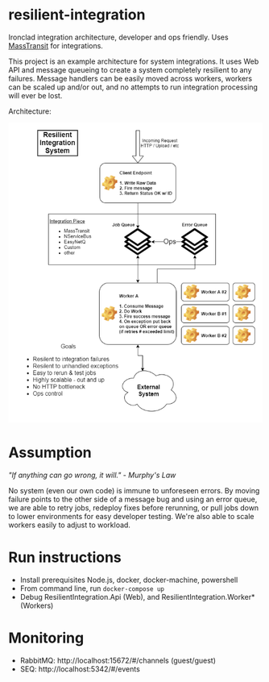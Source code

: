 # resilient-integration

Ironclad integration architecture, developer and ops friendly. Uses [MassTransit](masstransit-project.com) for integrations.

This project is an example architecture for system integrations. It uses Web API and message queueing to create a system completely resilient to any failures. Message handlers can be easily moved across workers, workers can be scaled up and/or out, and no attempts to run integration processing will ever be lost.

Architecture:

![architecture](images/architecture.png)

# Assumption

<em>"If anything can go wrong, it will." - Murphy's Law</em>

No system (even our own code) is immune to unforeseen errors. By moving failure points to the other side of a message bug and using an error queue, we are able to retry jobs, redeploy fixes before rerunning, or pull jobs down to lower environments for easy developer testing. We're also able to scale workers easily to adjust to workload.

# Run instructions

- Install prerequisites Node.js, docker, docker-machine, powershell
- From command line, run `docker-compose up`
- Debug ResilientIntegration.Api (Web), and ResilientIntegration.Worker* (Workers)

# Monitoring

- RabbitMQ: http://localhost:15672/#/channels (guest/guest)
- SEQ: http://localhost:5342/#/events 